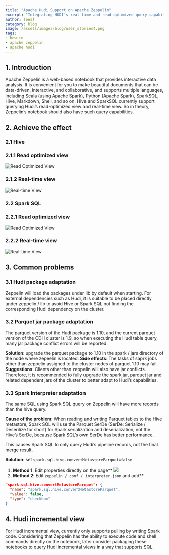 ```yaml
---
title: "Apache Hudi Support on Apache Zeppelin"
excerpt: "Integrating HUDI's real-time and read-optimized query capabilities into Apache Zeppelin’s notebook"
author: leesf
category: blog
image: /assets/images/blog/user_stories4.png
tags:
- how-to
- apache zeppelin
- apache hudi
---
```



## 1. Introduction
Apache Zeppelin is a web-based notebook that provides interactive data analysis. It is convenient for you to make beautiful documents that can be data-driven, interactive, and collaborative, and supports multiple languages, including Scala (using Apache Spark), Python (Apache Spark), SparkSQL, Hive, Markdown, Shell, and so on. Hive and SparkSQL currently support querying Hudi’s read-optimized view and real-time view. So in theory, Zeppelin’s notebook should also have such query capabilities.
<!--truncate-->
## 2. Achieve the effect
### 2.1 Hive

### 2.1.1 Read optimized view
![Read Optimized View](/assets/images/blog/read_optimized_view.png)

### 2.1.2 Real-time view
![Real-time View](/assets/images/blog/real_time_view.png)

### 2.2 Spark SQL

### 2.2.1 Read optimized view
![Read Optimized View](/assets/images/blog/spark_read_optimized_view.png)

### 2.2.2 Real-time view
![Real-time View](/assets/images/blog/spark_real_time_view.png)

## 3. Common problems

### 3.1 Hudi package adaptation
Zeppelin will load the packages under lib by default when starting. For external dependencies such as Hudi, it is suitable to be placed directly under zeppelin / lib to avoid Hive or Spark SQL not finding the corresponding Hudi dependency on the cluster.

### 3.2 Parquet jar package adaptation
The parquet version of the Hudi package is 1.10, and the current parquet version of the CDH cluster is 1.9, so when executing the Hudi table query, many jar package conflict errors will be reported.

**Solution**: upgrade the parquet package to 1.10 in the spark / jars directory of the node where zepeelin is located.
**Side effects**: The tasks of saprk jobs other than zeppelin assigned to the cluster nodes of parquet 1.10 may fail.
**Suggestions**: Clients other than zeppelin will also have jar conflicts. Therefore, it is recommended to fully upgrade the spark jar, parquet jar and related dependent jars of the cluster to better adapt to Hudi’s capabilities.

### 3.3 Spark Interpreter adaptation

The same SQL using Spark SQL query on Zeppelin will have more records than the hive query.

**Cause of the problem**: When reading and writing Parquet tables to the Hive metastore, Spark SQL will use the Parquet SerDe (SerDe: Serialize / Deserilize for short) for Spark serialization and deserialization, not the Hive’s SerDe, because Spark SQL’s own SerDe has better performance.

This causes Spark SQL to only query Hudi’s pipeline records, not the final merge result.

**Solution**: set `spark.sql.hive.convertMetastoreParquet=false`

 1. **Method 1**: Edit properties directly on the page**
![](/assets/images/blog/spark_edit_properties.png)
 2. **Method 2**: Edit `zeppelin / conf / interpreter.json` and add**

```json
"spark.sql.hive.convertMetastoreParquet": {
  "name": "spark.sql.hive.convertMetastoreParquet",
  "value": false,
  "type": "checkbox"
}
```
## 4. Hudi incremental view

For Hudi incremental view, currently only supports pulling by writing Spark code. Considering that Zeppelin has the ability to execute code and shell commands directly on the notebook, later consider packaging these notebooks to query Hudi incremental views in a way that supports SQL.

